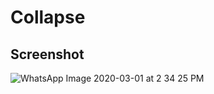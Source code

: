 # Collapse

## Screenshot

![WhatsApp Image 2020-03-01 at 2 34 25 PM](https://user-images.githubusercontent.com/44549238/75622831-a05a1100-5bca-11ea-9982-d25c3313d837.jpeg)


